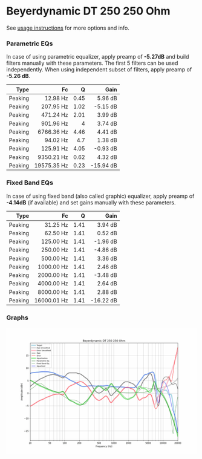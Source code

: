 # Beyerdynamic DT 250 250 Ohm
See [usage instructions](https://github.com/jaakkopasanen/AutoEq#usage) for more options and info.

### Parametric EQs
In case of using parametric equalizer, apply preamp of **-5.27dB** and build filters manually
with these parameters. The first 5 filters can be used independently.
When using independent subset of filters, apply preamp of **-5.26 dB**.

| Type    | Fc          |    Q | Gain      |
|--------:|------------:|-----:|----------:|
| Peaking | 12.98 Hz    | 0.45 | 5.96 dB   |
| Peaking | 207.95 Hz   | 1.02 | -5.15 dB  |
| Peaking | 471.24 Hz   | 2.01 | 3.99 dB   |
| Peaking | 901.96 Hz   | 4    | 3.74 dB   |
| Peaking | 6766.36 Hz  | 4.46 | 4.41 dB   |
| Peaking | 94.02 Hz    | 4.7  | 1.38 dB   |
| Peaking | 125.91 Hz   | 4.05 | -0.93 dB  |
| Peaking | 9350.21 Hz  | 0.62 | 4.32 dB   |
| Peaking | 19575.35 Hz | 0.23 | -15.94 dB |

### Fixed Band EQs
In case of using fixed band (also called graphic) equalizer, apply preamp of **-4.14dB**
(if available) and set gains manually with these parameters.

| Type    | Fc          |    Q | Gain      |
|--------:|------------:|-----:|----------:|
| Peaking | 31.25 Hz    | 1.41 | 3.94 dB   |
| Peaking | 62.50 Hz    | 1.41 | 0.52 dB   |
| Peaking | 125.00 Hz   | 1.41 | -1.96 dB  |
| Peaking | 250.00 Hz   | 1.41 | -4.86 dB  |
| Peaking | 500.00 Hz   | 1.41 | 3.36 dB   |
| Peaking | 1000.00 Hz  | 1.41 | 2.46 dB   |
| Peaking | 2000.00 Hz  | 1.41 | -3.48 dB  |
| Peaking | 4000.00 Hz  | 1.41 | 2.64 dB   |
| Peaking | 8000.00 Hz  | 1.41 | 2.88 dB   |
| Peaking | 16000.01 Hz | 1.41 | -16.22 dB |

### Graphs
![](./Beyerdynamic%20DT%20250%20250%20Ohm.png)